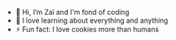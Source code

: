 - 👋 Hi, I’m Zaï and I'm fond of coding
- 💞️ I love learning about everything and anything
- ⚡ Fun fact: I love cookies more than humans
